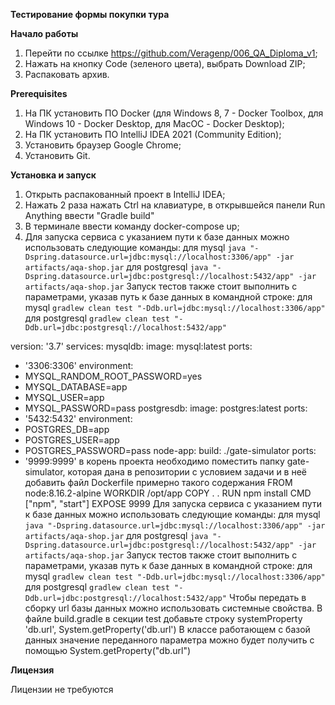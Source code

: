 **Тестирование формы покупки тура**

**Начало работы**
1. Перейти по ссылке https://github.com/Veragenp/006_QA_Diploma_v1;
2. Нажать на кнопку Code (зеленого цвета), выбрать Download ZIP;
3. Распаковать архив.

**Prerequisites**

1. На ПК установить ПО Docker (для Windows 8, 7 - Docker Toolbox, для Windows 10 - Docker Desktop, 
   для MacOС - Docker Desktop);
2. На ПК установить ПО IntelliJ IDEA 2021 (Community Edition);
3. Установить браузер Google Chrome;
4. Установить Git.

**Установка и запуск**

1. Открыть распакованный проект в IntelliJ IDEA;
2. Нажать 2 раза нажать Ctrl на клавиатуре, в открывшейся панели Run Anything ввести "Gradle build"
3. В терминале ввести команду docker-compose up;
4. Для запуска сервиса с указанием пути к базе данных можно использовать следующие команды:
   для mysql
   `java "-Dspring.datasource.url=jdbc:mysql://localhost:3306/app" -jar artifacts/aqa-shop.jar`
   для postgresql
   `java "-Dspring.datasource.url=jdbc:postgresql://localhost:5432/app" -jar artifacts/aqa-shop.jar`
   Запуск тестов также стоит выполнить с параметрами, указав путь к базе данных в командной строке:
   для mysql
   `gradlew clean test "-Ddb.url=jdbc:mysql://localhost:3306/app"`
   для postgresql
   `gradlew clean test "-Ddb.url=jdbc:postgresql://localhost:5432/app"`


version: '3.7'
services:
mysqldb:
image: mysql:latest
ports:
- '3306:3306'
environment:
- MYSQL_RANDOM_ROOT_PASSWORD=yes
- MYSQL_DATABASE=app
- MYSQL_USER=app
- MYSQL_PASSWORD=pass
postgresdb:
image: postgres:latest
ports:
- '5432:5432'
environment:
- POSTGRES_DB=app
- POSTGRES_USER=app
- POSTGRES_PASSWORD=pass
node-app:
build: ./gate-simulator
ports:
- '9999:9999'
в корень проекта необходимо поместить папку gate-simulator, которая дана в репозитории с условием задачи и в неё добавить файл Dockerfile примерно такого содержания
FROM node:8.16.2-alpine
WORKDIR /opt/app
COPY . .
RUN npm install
CMD ["npm", "start"]
EXPOSE 9999
Для запуска сервиса с указанием пути к базе данных можно использовать следующие команды:
для mysql
`java "-Dspring.datasource.url=jdbc:mysql://localhost:3306/app" -jar artifacts/aqa-shop.jar`
для postgresql
`java "-Dspring.datasource.url=jdbc:postgresql://localhost:5432/app" -jar artifacts/aqa-shop.jar`
Запуск тестов также стоит выполнить с параметрами, указав путь к базе данных в командной строке:
для mysql
`gradlew clean test "-Ddb.url=jdbc:mysql://localhost:3306/app"`
для postgresql
`gradlew clean test "-Ddb.url=jdbc:postgresql://localhost:5432/app"`
Чтобы передать в сборку url базы данных можно использовать системные свойства. В файле build.gradle в секции test добавьте строку
systemProperty 'db.url', System.getProperty('db.url')
В классе работающем с базой данных значение переданного параметра можно будет получить с помощью
System.getProperty("db.url")
  
**Лицензия**

Лицензии не требуются


